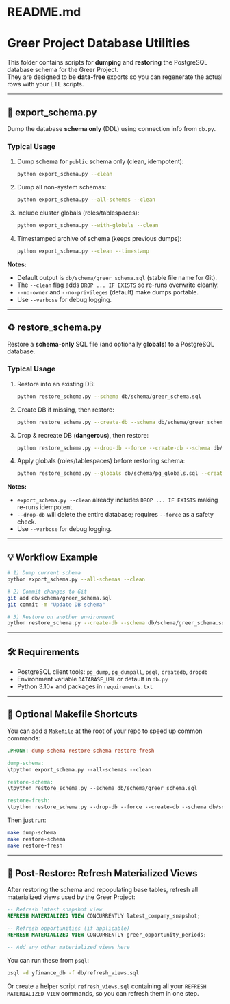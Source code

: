 # README.md
# Greer Project Database Utilities

This folder contains scripts for **dumping** and **restoring** the PostgreSQL database schema for the Greer Project.  
They are designed to be **data-free** exports so you can regenerate the actual rows with your ETL scripts.

---

## 📜 export_schema.py

Dump the database **schema only** (DDL) using connection info from `db.py`.

### Typical Usage

1. Dump schema for `public` schema only (clean, idempotent):

   ```bash
   python export_schema.py --clean
   ```

2. Dump all non-system schemas:

   ```bash
   python export_schema.py --all-schemas --clean
   ```

3. Include cluster globals (roles/tablespaces):

   ```bash
   python export_schema.py --with-globals --clean
   ```

4. Timestamped archive of schema (keeps previous dumps):

   ```bash
   python export_schema.py --clean --timestamp
   ```

**Notes:**
- Default output is `db/schema/greer_schema.sql` (stable file name for Git).
- The `--clean` flag adds `DROP ... IF EXISTS` so re-runs overwrite cleanly.
- `--no-owner` and `--no-privileges` (default) make dumps portable.
- Use `--verbose` for debug logging.

---

## ♻️ restore_schema.py

Restore a **schema-only** SQL file (and optionally **globals**) to a PostgreSQL database.

### Typical Usage

1. Restore into an existing DB:

   ```bash
   python restore_schema.py --schema db/schema/greer_schema.sql
   ```

2. Create DB if missing, then restore:

   ```bash
   python restore_schema.py --create-db --schema db/schema/greer_schema.sql
   ```

3. Drop & recreate DB (**dangerous**), then restore:

   ```bash
   python restore_schema.py --drop-db --force --create-db --schema db/schema/greer_schema.sql
   ```

4. Apply globals (roles/tablespaces) before restoring schema:

   ```bash
   python restore_schema.py --globals db/schema/pg_globals.sql --create-db --schema db/schema/greer_schema.sql
   ```

**Notes:**
- `export_schema.py --clean` already includes `DROP ... IF EXISTS` making re-runs idempotent.
- `--drop-db` will delete the entire database; requires `--force` as a safety check.
- Use `--verbose` for debug logging.

---

## 💡 Workflow Example

```bash
# 1) Dump current schema
python export_schema.py --all-schemas --clean

# 2) Commit changes to Git
git add db/schema/greer_schema.sql
git commit -m "Update DB schema"

# 3) Restore on another environment
python restore_schema.py --create-db --schema db/schema/greer_schema.sql
```

---

## 🛠 Requirements

- PostgreSQL client tools: `pg_dump`, `pg_dumpall`, `psql`, `createdb`, `dropdb`
- Environment variable `DATABASE_URL` or default in `db.py`
- Python 3.10+ and packages in `requirements.txt`

---

## 🔧 Optional Makefile Shortcuts

You can add a `Makefile` at the root of your repo to speed up common commands:

```makefile
.PHONY: dump-schema restore-schema restore-fresh

dump-schema:
\tpython export_schema.py --all-schemas --clean

restore-schema:
\tpython restore_schema.py --schema db/schema/greer_schema.sql

restore-fresh:
\tpython restore_schema.py --drop-db --force --create-db --schema db/schema/greer_schema.sql
```

Then just run:
```bash
make dump-schema
make restore-schema
make restore-fresh
```

---

## 🔄 Post-Restore: Refresh Materialized Views

After restoring the schema and repopulating base tables, refresh all materialized views used by the Greer Project:

```sql
-- Refresh latest snapshot view
REFRESH MATERIALIZED VIEW CONCURRENTLY latest_company_snapshot;

-- Refresh opportunities (if applicable)
REFRESH MATERIALIZED VIEW CONCURRENTLY greer_opportunity_periods;

-- Add any other materialized views here
```

You can run these from `psql`:

```bash
psql -d yfinance_db -f db/refresh_views.sql
```

Or create a helper script `refresh_views.sql` containing all your `REFRESH MATERIALIZED VIEW` commands, so you can refresh them in one step.
